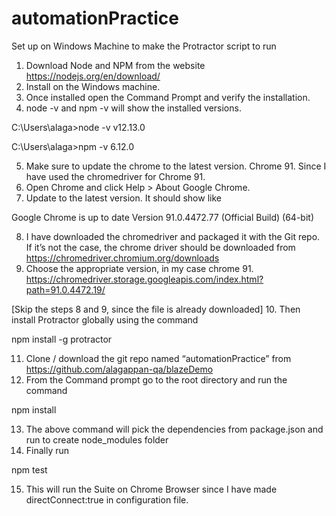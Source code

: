 # automationPractice
Set up on Windows Machine to make the Protractor script to run
1.	Download Node and NPM from the website  
https://nodejs.org/en/download/
2.	Install on the Windows machine.
3.	Once installed open the Command Prompt and verify the installation.
4.	node -v and npm -v will show the installed versions.

C:\Users\alaga>node -v
v12.13.0

C:\Users\alaga>npm -v
6.12.0

5.	Make sure to update the chrome to the latest version. Chrome 91. Since I have used the chromedriver for Chrome 91.
6.	Open Chrome and click Help > About Google Chrome.
7.	Update to the latest version. It should show like 

Google Chrome is up to date
Version 91.0.4472.77 (Official Build) (64-bit)

8.	I have downloaded the chromedriver and packaged it with the Git repo. If it’s not the case, the chrome driver should be downloaded from 
https://chromedriver.chromium.org/downloads
9.	Choose the appropriate version, in my case chrome 91.
https://chromedriver.storage.googleapis.com/index.html?path=91.0.4472.19/

[Skip the steps 8 and 9, since the file is already downloaded]
10.	Then install Protractor globally using the command 

npm install -g protractor

11.	Clone / download the git repo named “automationPractice” from https://github.com/alagappan-qa/blazeDemo
12.	From the Command prompt go to the root directory and run the command 

npm install 

13.	The above command will pick the dependencies from package.json and run to create node_modules folder
14.	Finally run 

npm test

15.	This will run the Suite on Chrome Browser since I have made directConnect:true in configuration file.
